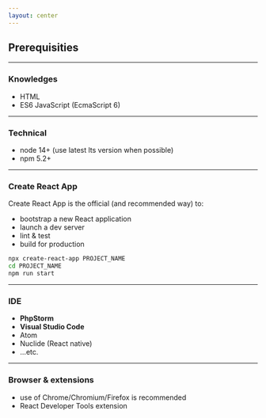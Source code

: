 ```yaml
---
layout: center
---
```


## Prerequisities

<Toc maxDepth="2" mode="onlySiblings"/>

---

### Knowledges

- HTML
- ES6 JavaScript (EcmaScript 6)

---

### Technical

- node 14+ (use latest lts version when possible)
- npm 5.2+

<!--
Installing `NodeJS`:

- `nvm` (recommended): https://github.com/creationix/nvm
- Download binaries from https://nodejs.org
- Upgrade an old install using `n`: https://github.com/tj/n
- System (Not recommended)
-->

---

### Create React App

Create React App is the official (and recommended way) to:

- bootstrap a new React application
- launch a dev server
- lint & test
- build for production

```bash
npx create-react-app PROJECT_NAME
cd PROJECT_NAME
npm run start
```

<!--
`create-react-app` has some cons:

- not very configurable
- ok for a final app but not enough for a library
-->

---

### IDE

- **PhpStorm**
- **Visual Studio Code**
- Atom
- Nuclide (React native)
- ...etc.

---

### Browser & extensions

- use of Chrome/Chromium/Firefox is recommended
- React Developer Tools extension
